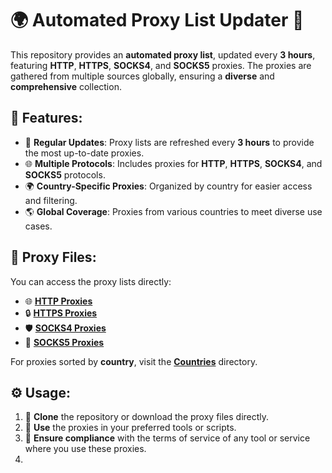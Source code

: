 # 🌍 Automated Proxy List Updater 🚀

This repository provides an **automated proxy list**, updated every **3 hours**, featuring **HTTP**, **HTTPS**, **SOCKS4**, and **SOCKS5** proxies. The proxies are gathered from multiple sources globally, ensuring a **diverse** and **comprehensive** collection.

## 🌟 Features:
- 🔄 **Regular Updates**: Proxy lists are refreshed every **3 hours** to provide the most up-to-date proxies.
- 🌐 **Multiple Protocols**: Includes proxies for **HTTP**, **HTTPS**, **SOCKS4**, and **SOCKS5** protocols.
- 🌍 **Country-Specific Proxies**: Organized by country for easier access and filtering.
- 🌎 **Global Coverage**: Proxies from various countries to meet diverse use cases.

## 📂 Proxy Files:

You can access the proxy lists directly:
- 🌐 [**HTTP Proxies**](https://github.com/SoliSpirit/proxy-list/blob/main/http.txt)
- 🔒 [**HTTPS Proxies**](https://github.com/SoliSpirit/proxy-list/blob/main/https.txt)
- 🛡️ [**SOCKS4 Proxies**](https://github.com/SoliSpirit/proxy-list/blob/main/socks4.txt)
- 🔑 [**SOCKS5 Proxies**](https://github.com/SoliSpirit/proxy-list/blob/main/socks5.txt)

For proxies sorted by **country**, visit the [**Countries**](https://github.com/SoliSpirit/proxy-list/tree/main/Countries) directory.

## ⚙️ Usage:

1. 🤖 **Clone** the repository or download the proxy files directly.
2. 🔌 **Use** the proxies in your preferred tools or scripts.
3. 📜 **Ensure compliance** with the terms of service of any tool or service where you use these proxies.
4. 
